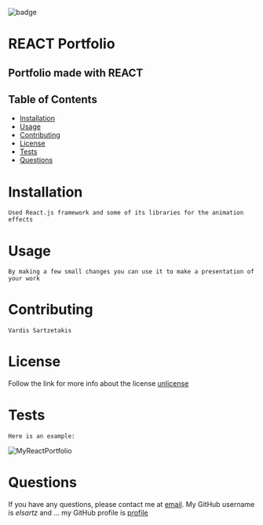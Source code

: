 ![badge](https://img.shields.io/badge/license-unlicense-green)
  # REACT Portfolio
  
  ## Portfolio made with REACT


  ## Table of Contents
  - [Installation](#installation)
  - [Usage](#usage)
  - [Contributing](#contributing)
  - [License](#license)
  - [Tests](#tests)
  - [Questions](#questions)

  # Installation
    Used React.js framework and some of its libraries for the animation effects

  # Usage
    By making a few small changes you can use it to make a presentation of your work

  # Contributing
    Vardis Sartzetakis
  
  # License
  Follow the link for more info about the license [unlicense](https://choosealicense.com/licenses/unlicense)

  # Tests
    Here is an example:
    
  ![MyReactPortfolio](https://github.com/elsartz/react-portfolio/blob/main/img/my-react-portfolio.gif)

  # Questions
  If you have any questions, please contact me at [email](mailto:elsartz@gmail.com).
  My GitHub username is *elsartz* and ...
  my GitHub profile is [profile](https://github.com/elsartz)
